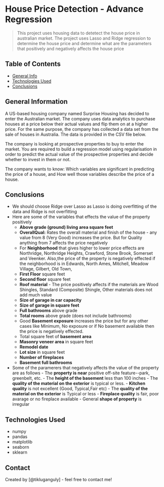 # House Price Detection - Advance Regression

> This project uses housing data to detetect the house price in australian market. The project uses Lasso and Ridge
> regression to determine the house price and determine what are the parameters that positively and negatively affects the house price

## Table of Contents

- [General Info](#general-information)
- [Technologies Used](#technologies-used)
- [Conclusions](#conclusions)

<!-- You can include any other section that is pertinent to your problem -->

## General Information

A US-based housing company named Surprise Housing has decided to enter the Australian market. The company uses data analytics to purchase houses at a price below their actual values and flip them on at a higher price. For the same purpose, the company has collected a data set from the sale of houses in Australia. The data is provided in the CSV file below.

The company is looking at prospective properties to buy to enter the market. You are required to build a regression model using regularisation in order to predict the actual value of the prospective properties and decide whether to invest in them or not.

The company wants to know:
Which variables are significant in predicting the price of a house, and
How well those variables describe the price of a house.

<!-- You don't have to answer all the questions - just the ones relevant to your project. -->

## Conclusions

- We should choose Ridge over Lasso as Lasso is doing overfitting of the data and Ridge is not overfitting
- Here are some of the variables that effects the value of the property positively
  - **Above grade (ground) living area square feet**
  - **OverallQual:** Rates the overall material and finish of the house - any value from 8 (Very Good) increases the price. But for Quality anything from 7 affects the price negatively
  - For **Neighborhood** that gives higher to lower price effects are Northridge, Northridge Heights, Crawford, Stone Brook, Somerset and Veenker. Also,the price of the property is negatively effected if the neighborhood is in Edwards, North Ames, Mitchell, Meadow Village, Gilbert, Old Town,
  - **First Floor** square feet
  - **Second floor** square feet
  - **Roof material** - The price positively affects if the materials are Wood Shingles, Standard (Composite) Shingle, Other materials does not add much value
  - **Size of garage in car capacity**
  - **Size of garage in square feet**
  - **Full bathrooms** above grade
  - **Total rooms** above grade (does not include bathrooms)
  - Good **Basement exposure** increases the price but for any other cases like Minimum, No exposure or if No basement available then the price is negatively effected.
  - Total square feet of **basement area**
  - **Masonry veneer area** in square feet
  - **Remodel date**
  - **Lot size** in square feet
  - **Number of fireplaces**
  - **Basement full bathrooms**
- Some of the paramerers that negatively affects the value of the property are as follows - The **property is near** positive off-site feature--park, greenbelt, etc. - The **height of the basement** less than 100 inches - The **quality of the material on the exterior** is typical or less. - **Kitchen quality** is not excellent (Good, Typical,Fair etc) - The **quality of the material on the exterior** is Typical or less - **Fireplace quality** is fair, poor avarage or no fireplace available - General **shape of property** is irregular

## Technologies Used

- numpy
- pandas
- matplotlib
- seaborn
- sklearn

## Contact

Created by [@tikluganguly] - feel free to contact me!

<!-- Optional -->
<!-- ## License -->
<!-- This project is open source and available under the [... License](). -->

<!-- You don't have to include all sections - just the one's relevant to your project -->
